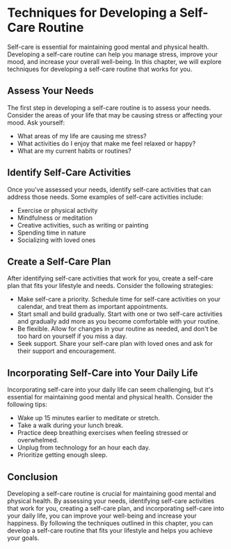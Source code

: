 Techniques for Developing a Self-Care Routine
========================================================================================

Self-care is essential for maintaining good mental and physical health. Developing a self-care routine can help you manage stress, improve your mood, and increase your overall well-being. In this chapter, we will explore techniques for developing a self-care routine that works for you.

Assess Your Needs
-----------------

The first step in developing a self-care routine is to assess your needs. Consider the areas of your life that may be causing stress or affecting your mood. Ask yourself:

* What areas of my life are causing me stress?
* What activities do I enjoy that make me feel relaxed or happy?
* What are my current habits or routines?

Identify Self-Care Activities
-----------------------------

Once you've assessed your needs, identify self-care activities that can address those needs. Some examples of self-care activities include:

* Exercise or physical activity
* Mindfulness or meditation
* Creative activities, such as writing or painting
* Spending time in nature
* Socializing with loved ones

Create a Self-Care Plan
-----------------------

After identifying self-care activities that work for you, create a self-care plan that fits your lifestyle and needs. Consider the following strategies:

* Make self-care a priority. Schedule time for self-care activities on your calendar, and treat them as important appointments.
* Start small and build gradually. Start with one or two self-care activities and gradually add more as you become comfortable with your routine.
* Be flexible. Allow for changes in your routine as needed, and don't be too hard on yourself if you miss a day.
* Seek support. Share your self-care plan with loved ones and ask for their support and encouragement.

Incorporating Self-Care into Your Daily Life
--------------------------------------------

Incorporating self-care into your daily life can seem challenging, but it's essential for maintaining good mental and physical health. Consider the following tips:

* Wake up 15 minutes earlier to meditate or stretch.
* Take a walk during your lunch break.
* Practice deep breathing exercises when feeling stressed or overwhelmed.
* Unplug from technology for an hour each day.
* Prioritize getting enough sleep.

Conclusion
----------

Developing a self-care routine is crucial for maintaining good mental and physical health. By assessing your needs, identifying self-care activities that work for you, creating a self-care plan, and incorporating self-care into your daily life, you can improve your well-being and increase your happiness. By following the techniques outlined in this chapter, you can develop a self-care routine that fits your lifestyle and helps you achieve your goals.
